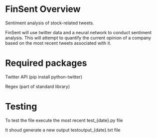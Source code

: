 # FinSent Overview
Sentiment analysis of stock-related tweets.

FinSent will use twitter data and a neural network to conduct sentiment analysis. This will attempt to quantify the current opinion of a company based on the most recent tweets associated with it. 

# Required packages

Twitter API (pip install python-twitter)

Regex (part of standard library)

# Testing
To test the file execute the most recent test_{date}.py file

It shoud generate a new output testoutput_{date}.txt file

